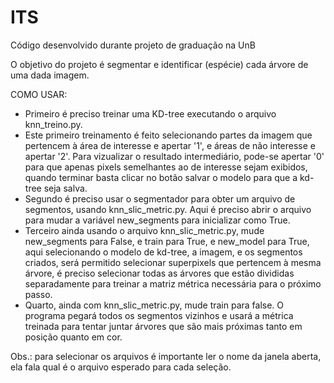 # ITS
Código desenvolvido durante projeto de graduação na UnB

O objetivo do projeto é segmentar e identificar (espécie) cada árvore de uma dada imagem.

COMO USAR:
 - Primeiro é preciso treinar uma KD-tree executando o arquivo knn_treino.py.
 - Este primeiro treinamento é feito selecionando partes da imagem que pertencem à área de interesse e apertar '1', e áreas de não interesse e apertar '2'. Para vizualizar o resultado intermediário, pode-se apertar '0' para que apenas pixels semelhantes ao de interesse sejam exibidos, quando terminar basta clicar no botão salvar o modelo para que a kd-tree seja salva.
 - Segundo é preciso usar o segmentador para obter um arquivo de segmentos, usando knn_slic_metric.py. Aqui é preciso abrir o arquivo para mudar a variável new_segments para inicializar como True.
 - Terceiro ainda usando o arquivo knn_slic_metric.py, mude new_segments para False, e train para True, e new_model para True, aqui selecionando o modelo de kd-tree, a imagem, e os segmentos criados, será permitido selecionar superpixels que pertencem à mesma árvore, é preciso selecionar todas as árvores que estão divididas separadamente para treinar a matriz métrica necessária para o próximo passo.
 - Quarto, ainda com knn_slic_metric.py, mude train para false. O programa pegará todos os segmentos vizinhos e usará a métrica treinada para tentar juntar árvores que são mais próximas tanto em posição quanto em cor.

Obs.: para selecionar os arquivos é importante ler o nome da janela aberta, ela fala qual é o arquivo esperado para cada seleção.
